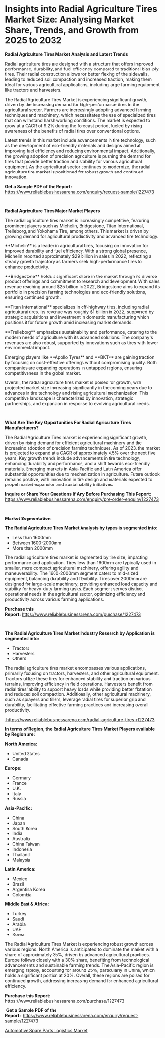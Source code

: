 <p><h1>Insights into Radial Agriculture Tires Market Size: Analysing Market Share, Trends, and Growth from 2025 to 2032</h1></p><p><strong>Radial Agriculture Tires Market Analysis and Latest Trends</strong></p>
<p><p>Radial agriculture tires are designed with a structure that offers improved performance, durability, and fuel efficiency compared to traditional bias-ply tires. Their radial construction allows for better flexing of the sidewalls, leading to reduced soil compaction and increased traction, making them ideal for various agricultural applications, including large farming equipment like tractors and harvesters.</p><p>The Radial Agriculture Tires Market is experiencing significant growth, driven by the increasing demand for high-performance tires in the agricultural sector. Farmers are increasingly adopting advanced farming techniques and machinery, which necessitates the use of specialized tires that can withstand harsh working conditions. The market is expected to grow at a CAGR of 9.2% during the forecast period, fueled by rising awareness of the benefits of radial tires over conventional options.</p><p>Latest trends in this market include advancements in tire technology, such as the development of eco-friendly materials and designs aimed at improving fuel efficiency and reducing environmental impact. Additionally, the growing adoption of precision agriculture is pushing the demand for tires that provide better traction and stability for various agricultural equipment. As the agricultural sector continues to modernize, the radial agriculture tire market is positioned for robust growth and continued innovation.</p></p>
<p><strong>Get a Sample PDF of the Report:&nbsp;</strong> <a href="https://www.reliablebusinessarena.com/enquiry/request-sample/1227473?utm_campaign=2529&utm_medium=2&utm_source=Github&utm_content=ia&utm_term=31032025&utm_id=radial-agriculture-tires">https://www.reliablebusinessarena.com/enquiry/request-sample/1227473</a></p>
<p>&nbsp;</p>
<p><strong>Radial Agriculture Tires Major Market Players</strong></p>
<p><p>The radial agriculture tires market is increasingly competitive, featuring prominent players such as Michelin, Bridgestone, Titan International, Trelleborg, and Yokohama Tire, among others. This market is driven by growing demand for agricultural productivity and advanced tire technology.</p><p>**Michelin** is a leader in agricultural tires, focusing on innovation for improved durability and fuel efficiency. With a strong global presence, Michelin reported approximately $29 billion in sales in 2022, reflecting a steady growth trajectory as farmers seek high-performance tires to enhance productivity.</p><p>**Bridgestone** holds a significant share in the market through its diverse product offerings and commitment to research and development. With sales revenue reaching around $25 billion in 2022, Bridgestone aims to expand its portfolio in precision farming technologies and eco-friendly solutions, ensuring continued growth.</p><p>**Titan International** specializes in off-highway tires, including radial agricultural tires. Its revenue was roughly $1 billion in 2022, supported by strategic acquisitions and investment in domestic manufacturing which positions it for future growth amid increasing market demands.</p><p>**Trelleborg** emphasizes sustainability and performance, catering to the modern needs of agriculture with its advanced solutions. The company's revenues are also robust, supported by innovations such as tires with lower environmental impact. </p><p>Emerging players like **Apollo Tyres** and **BKT** are gaining traction by focusing on cost-effective offerings without compromising quality. Both companies are expanding operations in untapped regions, ensuring competitiveness in the global market. </p><p>Overall, the radial agriculture tires market is poised for growth, with projected market size increasing significantly in the coming years due to advances in tire technology and rising agricultural mechanization. This competitive landscape is characterized by innovation, strategic partnerships, and expansion in response to evolving agricultural needs.</p></p>
<p>&nbsp;</p>
<p><strong>What Are The Key Opportunities For Radial Agriculture Tires Manufacturers?</strong></p>
<p><p>The Radial Agriculture Tires market is experiencing significant growth, driven by rising demand for efficient agricultural machinery and the increasing adoption of precision farming techniques. As of 2023, the market is projected to expand at a CAGR of approximately 4.5% over the next five years. Key growth trends include advancements in tire technology, enhancing durability and performance, and a shift towards eco-friendly materials. Emerging markets in Asia-Pacific and Latin America offer substantial opportunities due to mechanization in agriculture. Future outlook remains positive, with innovation in tire design and materials expected to propel market expansion and sustainability initiatives.</p></p>
<p><strong>Inquire or Share Your Questions If Any Before Purchasing This Report:</strong> <a href="https://www.reliablebusinessarena.com/enquiry/pre-order-enquiry/1227473?utm_campaign=2529&utm_medium=2&utm_source=Github&utm_content=ia&utm_term=31032025&utm_id=radial-agriculture-tires">https://www.reliablebusinessarena.com/enquiry/pre-order-enquiry/1227473</a></p>
<p>&nbsp;</p>
<p><strong>Market Segmentation</strong></p>
<p><strong>The Radial Agriculture Tires Market Analysis by types is segmented into:</strong></p>
<p><ul><li>Less than 1600mm</li><li>Between 1600-2000mm</li><li>More than 2000mm</li></ul></p>
<p><p>The radial agriculture tires market is segmented by tire size, impacting performance and application. Tires less than 1600mm are typically used in smaller, more compact agricultural machinery, offering agility and maneuverability. The 1600-2000mm segment caters to mid-sized equipment, balancing durability and flexibility. Tires over 2000mm are designed for large-scale machinery, providing enhanced load capacity and stability for heavy-duty farming tasks. Each segment serves distinct operational needs in the agricultural sector, optimizing efficiency and productivity across various farming applications.</p></p>
<p><strong>Purchase this Report:&nbsp;</strong><a href="https://www.reliablebusinessarena.com/purchase/1227473?utm_campaign=2529&utm_medium=2&utm_source=Github&utm_content=ia&utm_term=31032025&utm_id=radial-agriculture-tires">https://www.reliablebusinessarena.com/purchase/1227473</a></p>
<p>&nbsp;</p>
<p><strong>The Radial Agriculture Tires Market Industry Research by Application is segmented into:</strong></p>
<p><ul><li>Tractors</li><li>Harvesters</li><li>Others</li></ul></p>
<p><p>The radial agriculture tires market encompasses various applications, primarily focusing on tractors, harvesters, and other agricultural equipment. Tractors utilize these tires for enhanced stability and traction on various terrains, improving efficiency in field operations. Harvesters benefit from radial tires' ability to support heavy loads while providing better flotation and reduced soil compaction. Additionally, other agricultural machinery, such as sprayers and tillers, leverage radial tires for superior grip and durability, facilitating effective farming practices and increasing overall productivity.</p></p>
<p><a href="https://www.reliablebusinessarena.com/radial-agriculture-tires-r1227473?utm_campaign=2529&utm_medium=2&utm_source=Github&utm_content=ia&utm_term=31032025&utm_id=radial-agriculture-tires">&nbsp;https://www.reliablebusinessarena.com/radial-agriculture-tires-r1227473</a></p>
<p><strong>In terms of Region, the Radial Agriculture Tires Market Players available by Region are:</strong></p>
<p>
    <p> <strong> North America: </strong>
        <ul>
            <li>United States</li>
            <li>Canada</li>
        </ul>
        </p> 
    <p> <strong> Europe: </strong>
        <ul>
            <li>Germany</li>
            <li>France</li>
            <li>U.K.</li>
            <li>Italy</li>
            <li>Russia</li>
        </ul>
        </p> 
    <p> <strong> Asia-Pacific: </strong>
        <ul>
            <li>China</li>
            <li>Japan</li>
            <li>South Korea</li>
            <li>India</li>
            <li>Australia</li>
            <li>China Taiwan</li>
            <li>Indonesia</li>
            <li>Thailand</li>
            <li>Malaysia</li>
        </ul>
        </p> 
    <p> <strong> Latin America: </strong>
        <ul>
            <li>Mexico</li>
            <li>Brazil</li>
            <li>Argentina Korea</li>
            <li>Colombia</li>
        </ul>
        </p> 
    <p> <strong> Middle East & Africa: </strong>
        <ul>
            <li>Turkey</li>
            <li>Saudi</li>
            <li>Arabia</li>
            <li>UAE</li>
            <li>Korea</li>
        </ul>
    </p>
    </p>
<p><p>The Radial Agriculture Tires Market is experiencing robust growth across various regions. North America is anticipated to dominate the market with a share of approximately 35%, driven by advanced agricultural practices. Europe follows closely with a 30% share, benefiting from technological advancements and sustainable farming trends. The Asia-Pacific region is emerging rapidly, accounting for around 25%, particularly in China, which holds a significant portion at 20%. Overall, these regions are poised for continued growth, addressing increasing demand for enhanced agricultural efficiency.</p></p>
<p><strong>Purchase this Report: </strong><a href="https://www.reliablebusinessarena.com/purchase/1227473?utm_campaign=2529&utm_medium=2&utm_source=Github&utm_content=ia&utm_term=31032025&utm_id=radial-agriculture-tires">https://www.reliablebusinessarena.com/purchase/1227473</a></p>
<p>&nbsp;<strong>Get a Sample PDF of the Report:&nbsp;&nbsp;</strong><a href="https://www.reliablebusinessarena.com/enquiry/request-sample/1227473?utm_campaign=2529&utm_medium=2&utm_source=Github&utm_content=ia&utm_term=31032025&utm_id=radial-agriculture-tires">https://www.reliablebusinessarena.com/enquiry/request-sample/1227473</a></p>
<p><strong></strong></p>
<p><p><a href="https://github.com/hartsockdonnette82/Market-Research-Report-List-1/blob/main/automotive-spare-parts-logistics-market.md?utm_campaign=2529&utm_medium=2&utm_source=Github&utm_content=ia&utm_term=31032025&utm_id=radial-agriculture-tires">Automotive Spare Parts Logistics Market</a></p></p>